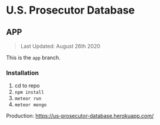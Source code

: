 # U.S. Prosecutor Database
## APP
> Last Updated: August 26th 2020

This is the `app` branch.

### Installation

1. cd to repo
2. `npm install`
3. `meteor run`
4. `meteor mongo`

Production: https://us-prosecutor-database.herokuapp.com/
